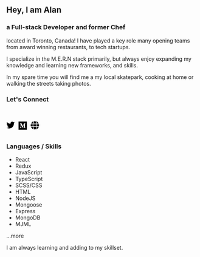 ## Hey, I am Alan

### a Full-stack Developer and former Chef

located in Toronto, Canada! I have played a key role many opening teams from award winning restaurants, to tech startups.

I specialize in the M.E.R.N stack primarily, but always enjoy expanding my knowledge and learning new frameworks, and skills.

In my spare time you will find me a my local skatepark, cooking at home or walking the streets taking photos.

### Let's Connect

<br/>

[<img align="left" alt="Twitter" width="22px" src="./assets/twitter-brands.svg"/>]('https://twitter.com/alanMartinCodes')
[<img align="left" style="margin:0 10px" alt="Twitter" width="22px" src="./assets/medium-brands.svg"/>]('https://medium.com/@alan.edward.martin')
[<img align="left" alt="Twitter" width="22px" src="./assets/globe-solid.svg"/>]('https://alan-martin.dev/')

<br/><br/>

### Languages / Skills

- React
- Redux
- JavaScript
- TypeScript
- SCSS/CSS
- HTML
- NodeJS
- Mongoose
- Express
- MongoDB
- MJML

...more

I am always learning and adding to my skillset.

